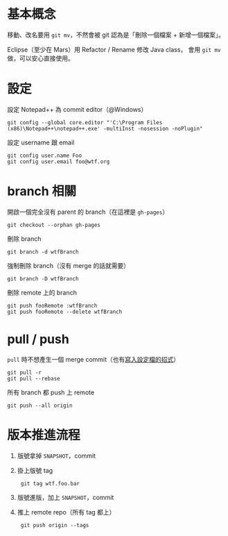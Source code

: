 基本概念
========

移動、改名要用 `git mv`，不然會被 git 認為是「刪除一個檔案 + 新增一個檔案」。

Eclipse（至少在 Mars）用 Refactor / Rename 修改 Java class，
會用 `git mv` 做，可以安心直接使用。


設定
====

設定 Notepad++ 為 commit editor（@Windows）

	git config --global core.editor "'C:\Program Files (x86)\Notepad++\notepad++.exe' -multiInst -nosession -noPlugin"


設定 username 跟 email

	git config user.name Foo
	git config user.email foo@wtf.org


branch 相關
===========

開啟一個完全沒有 parent 的 branch（在這裡是 `gh-pages`）

	git checkout --orphan gh-pages


刪除 branch

	git branch -d wtfBranch


強制刪除 branch（沒有 merge 的話就需要）

	git branch -D wtfBranch


刪除 remote 上的 branch

	git push fooRemote :wtfBranch
	git push fooRemote --delete wtfBranch


pull / push
===========

`pull` 時不想產生一個 merge commit（也有[寫入設定檔的招式](http://ihower.tw/blog/archives/3843)）

	git pull -r
	git pull --rebase


所有 branch 都 push 上 remote

	git push --all origin


版本推進流程
============

1. 版號拿掉 `SNAPSHOT`，commit
1. 掛上版號 tag

		git tag wtf.foo.bar

1. 版號進版，加上 `SNAPSHOT`，commit
1. 推上 remote repo（所有 tag 都上）

		git push origin --tags
